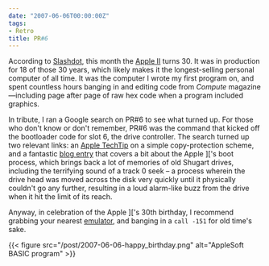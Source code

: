 ```yaml
---
date: "2007-06-06T00:00:00Z"
tags:
- Retro
title: PR#6
---
```


According to [Slashdot][slashdot_article], this month the [Apple
II][wiki_appleii] turns 30. It was in production for 18 of those 30 years,
which likely makes it the longest-selling personal computer of all time. It was
the computer I wrote my first program on, and spent countless hours banging in
and editing code from _Compute_ magazine—including page after page of raw hex
code when a program included graphics.<!--more-->

In tribute, I ran a Google search on PR\#6 to see what turned up. For those who
don't know or don't remember, PR\#6 was the command that kicked off the
bootloader code for slot 6, the drive controller. The search turned up two
relevant links: an [Apple TechTip][techtip] on a simple copy-protection scheme,
and a fantastic [blog entry][appleii_boot] that covers a bit about the Apple
\]\['s boot process, which brings back a lot of memories of old Shugart drives,
including the terrifying sound of a track 0 seek – a process wherein the drive
head was moved across the disk very quickly until it physically couldn't go any
further, resulting in a loud alarm-like buzz from the drive when it hit the
limit of its reach.

Anyway, in celebration of the Apple \]\['s 30th birthday, I recommend grabbing
your nearest [emulator][emulator], and banging in a `call -151` for old time's
sake.

{{< figure src="/post/2007-06-06-happy_birthday.png"
    alt="AppleSoft BASIC program" >}}

[wiki_appleii]: https://en.wikipedia.org/wiki/Apple_II
[slashdot_article]: http://apple.slashdot.org/article.pl?sid=07/06/06/0028246
[techtip]: http://docs.info.apple.com/article.html?artnum=197&coll=ap
[appleii_boot]: http://diveintomark.org/archives/2006/08/22/c600g
[emulator]: https://www.scullinsteel.com/apple2/#dos33master
